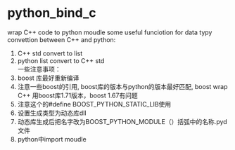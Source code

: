 # python_bind_c
wrap C++ code to python moudle
some useful funciotion for data typy convettion between C++ and python: 
1. C++ std<vector> convert to list  
2. python list convert to C++ std<vector>  
一些注意事项： 
1. boost 库最好重新编译
2. 注意一些boost的引用, boost库的版本与python的版本最好匹配, boost wrap C++ 用boost库1.71版本，boost 1.67有问题  
3. 注意这个的#define BOOST_PYTHON_STATIC_LIB使用  
4. 设置生成类型为动态库dll  
5. 动态库生成后把名字改为BOOST_PYTHON_MODULE（）括弧中的名称.pyd文件  
6. python中import moudle
